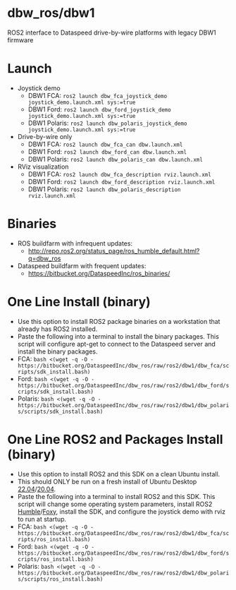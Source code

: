 # dbw_ros/dbw1
ROS2 interface to Dataspeed drive-by-wire platforms with legacy DBW1 firmware

# Launch

* Joystick demo
    * DBW1 FCA:     `ros2 launch dbw_fca_joystick_demo joystick_demo.launch.xml sys:=true`
    * DBW1 Ford:    `ros2 launch dbw_ford_joystick_demo joystick_demo.launch.xml sys:=true`
    * DBW1 Polaris: `ros2 launch dbw_polaris_joystick_demo joystick_demo.launch.xml sys:=true`
* Drive-by-wire only
    * DBW1 FCA:     `ros2 launch dbw_fca_can dbw.launch.xml`
    * DBW1 Ford:    `ros2 launch dbw_ford_can dbw.launch.xml`
    * DBW1 Polaris: `ros2 launch dbw_polaris_can dbw.launch.xml`
* RViz visualization
    * DBW1 FCA:     `ros2 launch dbw_fca_description rviz.launch.xml`
    * DBW1 Ford:    `ros2 launch dbw_ford_description rviz.launch.xml`
    * DBW1 Polaris: `ros2 launch dbw_polaris_description rviz.launch.xml`

# Binaries

* ROS buildfarm with infrequent updates:
    * http://repo.ros2.org/status_page/ros_humble_default.html?q=dbw_ros
* Dataspeed buildfarm with frequent updates:
    * https://bitbucket.org/DataspeedInc/ros_binaries/

# One Line Install (binary)

* Use this option to install ROS2 package binaries on a workstation that already has ROS2 installed.
* Paste the following into a terminal to install the binary packages. This script will configure apt-get to connect to the Dataspeed server and install the binary packages.
* FCA:     ```bash <(wget -q -O - https://bitbucket.org/DataspeedInc/dbw_ros/raw/ros2/dbw1/dbw_fca/scripts/sdk_install.bash)```
* Ford:    ```bash <(wget -q -O - https://bitbucket.org/DataspeedInc/dbw_ros/raw/ros2/dbw1/dbw_ford/scripts/sdk_install.bash)```
* Polaris: ```bash <(wget -q -O - https://bitbucket.org/DataspeedInc/dbw_ros/raw/ros2/dbw1/dbw_polaris/scripts/sdk_install.bash)```

# One Line ROS2 and Packages Install (binary)

* Use this option to install ROS2 and this SDK on a clean Ubuntu install.
* This should ONLY be run on a fresh install of Ubuntu Desktop [22.04](http://releases.ubuntu.com/22.04/)/[20.04](http://releases.ubuntu.com/20.04/).
* Paste the following into a terminal to install ROS2 and this SDK. This script will change some operating system parameters, install ROS2 [Humble](https://docs.ros.org/en/humble/Installation/Ubuntu-Install-Debians.html)/[Foxy](https://docs.ros.org/en/foxy/Installation/Ubuntu-Install-Debians.html), install the SDK, and configure the joystick demo with rviz to run at startup.
* FCA:     ```bash <(wget -q -O - https://bitbucket.org/DataspeedInc/dbw_ros/raw/ros2/dbw1/dbw_fca/scripts/ros_install.bash)```
* Ford:    ```bash <(wget -q -O - https://bitbucket.org/DataspeedInc/dbw_ros/raw/ros2/dbw1/dbw_ford/scripts/ros_install.bash)```
* Polaris: ```bash <(wget -q -O - https://bitbucket.org/DataspeedInc/dbw_ros/raw/ros2/dbw1/dbw_polaris/scripts/ros_install.bash)```
